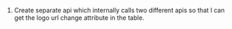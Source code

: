 1. Create separate api which internally calls two different apis so that I can get the logo url change attribute in the table.
